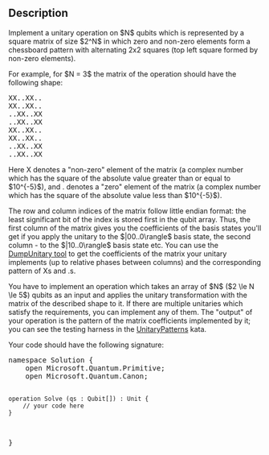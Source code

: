## Description

<div><p>Implement a unitary operation on $N$ qubits which is represented by a square matrix of size $2^N$ in which zero and non-zero elements form a chessboard pattern with alternating 2x2 squares (top left square formed by non-zero elements).</p><p>For example, for $N = 3$ the matrix of the operation should have the following shape:</p><pre class="verbatim">XX..XX..
XX..XX..
..XX..XX
..XX..XX
XX..XX..
XX..XX..
..XX..XX
..XX..XX</pre><p>Here <span class="tex-font-style-tt">X</span> denotes a "non-zero" element of the matrix (a complex number which has the square of the absolute value greater than or equal to $10^{-5}$), and <span class="tex-font-style-tt">.</span> denotes a "zero" element of the matrix (a complex number which has the square of the absolute value less than $10^{-5}$).</p><p>The row and column indices of the matrix follow little endian format: the least significant bit of the index is stored first in the qubit array. Thus, the first column of the matrix gives you the coefficients of the basis states you'll get if you apply the unitary to the $|00..0\rangle$ basis state, the second column - to the $|10..0\rangle$ basis state etc. You can use the <a href="https://github.com/Microsoft/QuantumKatas/tree/master/utilities/DumpUnitary">DumpUnitary tool</a> to get the coefficients of the matrix your unitary implements (up to relative phases between columns) and the corresponding pattern of <span class="tex-font-style-tt">X</span>s and <span class="tex-font-style-tt">.</span>s.</p><p>You have to implement an operation which takes an array of $N$ ($2 \le N \le 5$) qubits as an input and applies the unitary transformation with the matrix of the described shape to it. If there are multiple unitaries which satisfy the requirements, you can implement any of them. The "output" of your operation is the pattern of the matrix coefficients implemented by it; you can see the testing harness in the <a href="https://github.com/Microsoft/QuantumKatas/tree/master/UnitaryPatterns">UnitaryPatterns</a> kata.</p><p>Your code should have the following signature:</p><pre class="verbatim">namespace Solution {
    open Microsoft.Quantum.Primitive;
    open Microsoft.Quantum.Canon;

    operation Solve (qs : Qubit[]) : Unit {
        // your code here
    }
}</pre></div>
